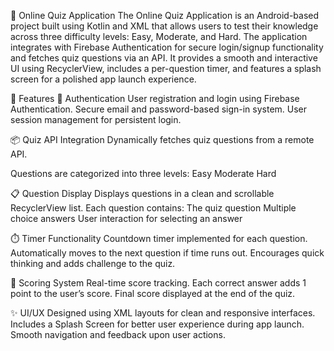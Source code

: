 🧠 Online Quiz Application
The Online Quiz Application is an Android-based project built using Kotlin and XML that allows users to test their knowledge across three difficulty levels: Easy, Moderate, and Hard. The application integrates with Firebase Authentication for secure login/signup functionality and fetches quiz questions via an API. It provides a smooth and interactive UI using RecyclerView, includes a per-question timer, and features a splash screen for a polished app launch experience.

📱 Features
🔐 Authentication
User registration and login using Firebase Authentication.
Secure email and password-based sign-in system.
User session management for persistent login.

📦 Quiz API Integration
Dynamically fetches quiz questions from a remote API.

Questions are categorized into three levels:
Easy
Moderate
Hard

📋 Question Display
Displays questions in a clean and scrollable RecyclerView list.
Each question contains:
The quiz question
Multiple choice answers
User interaction for selecting an answer

⏱️ Timer Functionality
Countdown timer implemented for each question.
Automatically moves to the next question if time runs out.
Encourages quick thinking and adds challenge to the quiz.

🧮 Scoring System
Real-time score tracking.
Each correct answer adds 1 point to the user’s score.
Final score displayed at the end of the quiz.

✨ UI/UX
Designed using XML layouts for clean and responsive interfaces.
Includes a Splash Screen for better user experience during app launch.
Smooth navigation and feedback upon user actions.

